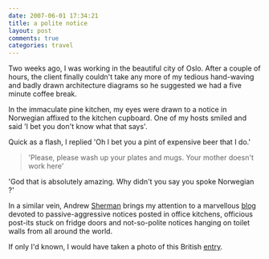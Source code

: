 ```yaml
---
date: 2007-06-01 17:34:21
title: a polite notice
layout: post
comments: true
categories: travel
---
```

Two weeks ago, I was working in the beautiful city of Oslo. After a
couple of hours, the client finally couldn't take any more of my tedious
hand-waving and badly drawn architecture diagrams so he suggested we had
a five minute coffee break.

In the immaculate pine kitchen, my eyes were drawn to a notice in
Norwegian affixed to the kitchen cupboard. One of my hosts smiled and
said 'I bet you don't know what that says'.

Quick as a flash, I replied 'Oh I bet you a pint of expensive beer that
I do.'

> 'Please, please wash up your plates and mugs. Your mother doesn't work
> here'

'God that is absolutely amazing. Why didn't you say you spoke Norwegian
?'

In a similar vein, Andrew
[Sherman](http://andrewsherman.blogspot.com/2007/05/best-blog-in-world.html)
brings my attention to a marvellous
[blog](http://www.passiveaggressivenotes.com/) devoted to
passive-aggressive notices posted in office kitchens, officious post-its
stuck on fridge doors and not-so-polite notices hanging on toilet walls
from all around the world.

If only I'd known, I would have taken a photo of this British
[entry](http://www.nbrightside.com/blog/2006/12/07/british-toilet-humour/).
